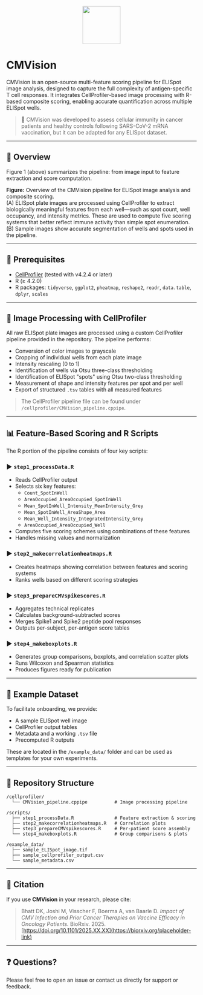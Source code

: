 <p align="center">
<img src="https://github.com/user-attachments/assets/cb3c631e-54f1-46d1-8940-a6045e409564" width="100" />
</p>

# CMVision
CMVision is an open-source multi-feature scoring pipeline for ELISpot image analysis, designed to capture the full complexity of antigen-specific T cell responses. It integrates CellProfiler-based image processing with R-based composite scoring, enabling accurate quantification across multiple ELISpot wells.

> 🧪 CMVision was developed to assess cellular immunity in cancer patients and healthy controls following SARS-CoV-2 mRNA vaccination, but it can be adapted for any ELISpot dataset.

---

## 📌 Overview

Figure 1 (above) summarizes the pipeline: from image input to feature extraction and score computation.

**Figure:** Overview of the CMVision pipeline for ELISpot image analysis and composite scoring.  
(A) ELISpot plate images are processed using CellProfiler to extract biologically meaningful features from each well—such as spot count, well occupancy, and intensity metrics. These are used to compute five scoring systems that better reflect immune activity than simple spot enumeration.  
(B) Sample images show accurate segmentation of wells and spots used in the pipeline.

---

## 🧬 Prerequisites

- [CellProfiler](https://cellprofiler.org/) (tested with v4.2.4 or later)
- R (≥ 4.2.0)
- R packages: `tidyverse`, `ggplot2`, `pheatmap`, `reshape2`, `readr`, `data.table`, `dplyr`, `scales`

---

## 🔬 Image Processing with CellProfiler

All raw ELISpot plate images are processed using a custom CellProfiler pipeline provided in the repository. The pipeline performs:

- Conversion of color images to grayscale
- Cropping of individual wells from each plate image
- Intensity rescaling (0 to 1)
- Identification of wells via Otsu three-class thresholding
- Identification of ELISpot "spots" using Otsu two-class thresholding
- Measurement of shape and intensity features per spot and per well
- Export of structured `.tsv` tables with all measured features

> The CellProfiler pipeline file can be found under `/cellprofiler/CMVision_pipeline.cppipe`.

---

## 📊 Feature-Based Scoring and R Scripts

The R portion of the pipeline consists of four key scripts:

### ▶️ `step1_processData.R`
- Reads CellProfiler output
- Selects six key features:
  - `Count_SpotInWell`
  - `AreaOccupied_AreaOccupied_SpotInWell`
  - `Mean_SpotInWell_Intensity_MeanIntensity_Grey`
  - `Mean_SpotInWell_AreaShape_Area`
  - `Mean_Well_Intensity_IntegratedIntensity_Grey`
  - `AreaOccupied_AreaOccupied_Well`
- Computes five scoring schemes using combinations of these features
- Handles missing values and normalization

### ▶️ `step2_makecorrelationheatmaps.R`
- Creates heatmaps showing correlation between features and scoring systems
- Ranks wells based on different scoring strategies

### ▶️ `step3_prepareCMVspikescores.R`
- Aggregates technical replicates
- Calculates background-subtracted scores
- Merges Spike1 and Spike2 peptide pool responses
- Outputs per-subject, per-antigen score tables

### ▶️ `step4_makeboxplots.R`
- Generates group comparisons, boxplots, and correlation scatter plots
- Runs Wilcoxon and Spearman statistics
- Produces figures ready for publication

---

## 🧪 Example Dataset

To facilitate onboarding, we provide:

- A sample ELISpot well image
- CellProfiler output tables
- Metadata and a working `.tsv` file
- Precomputed R outputs

These are located in the `/example_data/` folder and can be used as templates for your own experiments.

---

## 📁 Repository Structure

```
/cellprofiler/
  └── CMVision_pipeline.cppipe          # Image processing pipeline

/scripts/
  ├── step1_processData.R               # Feature extraction & scoring
  ├── step2_makecorrelationheatmaps.R   # Correlation plots
  ├── step3_prepareCMVspikescores.R     # Per-patient score assembly
  └── step4_makeboxplots.R              # Group comparisons & plots

/example_data/
  ├── sample_ELISpot_image.tif
  ├── sample_cellprofiler_output.csv
  └── sample_metadata.csv
```

---

## 📄 Citation

If you use **CMVision** in your research, please cite:

> Bhatt DK, Joshi M, Visscher F, Boerma A, van Baarle D. *Impact of CMV Infection and Prior Cancer Therapies on Vaccine Efficacy in Oncology Patients.* BioRxiv. 2025.  
> [https://doi.org/10.1101/2025.XX.XX](https://biorxiv.org/placeholder-link)

---

## ❓ Questions?

Please feel free to open an issue or contact us directly for support or feedback.
